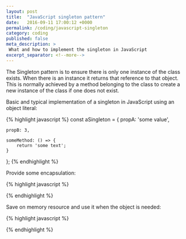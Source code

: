 ```yaml
---
layout: post
title:  "JavaScript singleton pattern"
date:   2016-09-11 17:00:12 +0000
permalink: /coding/javascript-singleton
category: coding
published: false
meta_description: >
 What and how to implement the singleton in JavaScript
excerpt_separator: <!--more-->
---
```


The Singleton pattern is to ensure there is only one instance of the class exists. When there is an instance it returns that reference to that object. This is normally achieved by a method belonging to the class to create a new instance of the class if one does not exist.

<!--more-->

Basic and typical implementation of a singleton in JavaScript using an object literal:

{% highlight javascript %}
const aSingleton = {
	propA: 'some value',

	propB: 3,

	someMethod: () => {
		return 'some text';
	}

};
{% endhighlight %}


Provide some encapsulation:

{% highlight javascript %}

{% endhighlight %}


Save on memory resource and use it when the object is needed:

{% highlight javascript %}

{% endhighlight %}